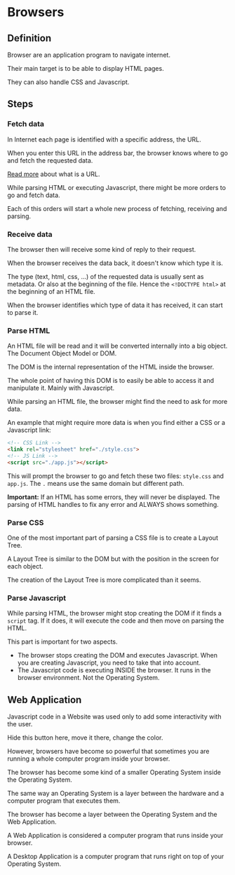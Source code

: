 # Browsers

## Definition

Browser are an application program to navigate internet.

Their main target is to be able to display HTML pages.

They can also handle CSS and Javascript.

## Steps

### Fetch data

In Internet each page is identified with a specific address, the URL.

When you enter this URL in the address bar, the browser knows where to go and fetch the requested data.

[Read more](https://developer.mozilla.org/en-US/docs/Learn/Common_questions/What_is_a_URL) about what is a URL.

While parsing HTML or executing Javascript, there might be more orders to go and fetch data.

Each of this orders will start a whole new process of fetching, receiving and parsing.

### Receive data

The browser then will receive some kind of reply to their request.

When the browser receives the data back, it doesn't know which type it is.

The type (text, html, css, ...) of the requested data is usually sent as metadata. Or also at the beginning of the file. Hence the `<!DOCTYPE html>` at the beginning of an HTML file.

When the browser identifies which type of data it has received, it can start to parse it.

### Parse HTML

An HTML file will be read and it will be converted internally into a big object. The Document Object Model or DOM.

The DOM is the internal representation of the HTML inside the browser.

The whole point of having this DOM is to easily be able to access it and manipulate it. Mainly with Javascript.

While parsing an HTML file, the browser might find the need to ask for more data.

An example that might require more data is when you find either a CSS or a Javascript link:

```html
<!-- CSS Link -->
<link rel="stylesheet" href="./style.css">
<!-- JS Link -->
<script src="./app.js"></script>
```

This will prompt the browser to go and fetch these two files: `style.css` and `app.js`. The `.` means use the same domain but different path.

**Important:** If an HTML has some errors, they will never be displayed. The parsing of HTML handles to fix any error and ALWAYS shows something.

### Parse CSS

One of the most important part of parsing a CSS file is to create a Layout Tree.

A Layout Tree is similar to the DOM but with the position in the screen for each object.

The creation of the Layout Tree is more complicated than it seems.

### Parse Javascript

While parsing HTML, the browser might stop creating the DOM if it finds a `script` tag. If it does, it will execute the code and then move on parsing the HTML.

This part is important for two aspects.

* The browser stops creating the DOM and executes Javascript. When you are creating Javascript, you need to take that into account.
* The Javascript code is executing INSIDE the browser. It runs in the browser environment. Not the Operating System.

## Web Application

Javascript code in a Website was used only to add some interactivity with the user.

Hide this button here, move it there, change the color.

However, browsers have become so powerful that sometimes you are running a whole computer program inside your browser.

The browser has become some kind of a smaller Operating System inside the Operating System.

The same way an Operating System is a layer between the hardware and a computer program that executes them.

The browser has become a layer between the Operating System and the Web Application.

A Web Application is considered a computer program that runs inside your browser.

A Desktop Application is a computer program that runs right on top of your Operating System.
